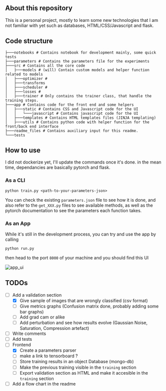 ## About this repository

This is a personal project, mostly to learn some new technologies that I am not familiar with yet such as databases, HTML/CSS/Javascript and flask.

## Code structure

```
├───notebooks # Contains notebook for development mainly, some quick tests
├───parameters # Contains the parameters file for the experiments
├───src # Contains all the core code
│   ├───models # (will) Contain custom models and helper function related to models
│   ├───optimizer #
│   ├───transforms
│   ├───scheduler #
│   ├───losses #
│   ├───trainer # Only contains the trainer class, that handle the training steps.
├───app # Contains code for the front end and some helpers
│   ├───static # Contains CSS and Javascript code for the UI
│   │   └───javascript # Contains javascript code for the UI
│   ├───templates # Contains HTML templates files (JINJA templating)
│   ├───utils # Contains python code with helper function for the front/back end interface
├───readme_files # Contains auxiliary input for this readme.
└───tests
```

## How to use

I did not dockerize yet, I'll update the commands once it's done. in the mean time, dependancies are basically pytorch and flask.

### As a CLI

```
python train.py <path-to-your-parameters-json>
```

You can check the existing `parameters.json` file to see how it is done, and also refer to the `get_XXX.py` files to see available methods, as well as the pytorch documentation to see the parameters each function takes.

### As an App

While it's still in the development process, you can try and use the app by calling

```
python run.py
```

then head to the port `8000` of your machine and you should find this UI

![app_ui](../app_screenshot.png)

## TODOs

- [ ] Add a validation section
  - [x] Give sample of images that are wrongly classified (csv format)
  - [ ] Give metrics graphs (Confusion matrix done, probably adding some bar graphs)
  - [ ] Add grad cam or alike
  - [ ] Add perturbation and see how results evolve (Gaussian Noise, Saturation, Compression artefact)
- [ ] Write comments
- [ ] Add tests
- [ ] Frontend
  - [x] Create a parameters parser
  - [ ] make a link to tensorboard ?
  - [ ] Store training results in an object Database (mongo-db)
  - [ ] Make the previous training visible in the `training` section
  - [ ] Export validation section as HTML and make it accesible in the `training` section
- [ ] Add a flow chart in the readme
